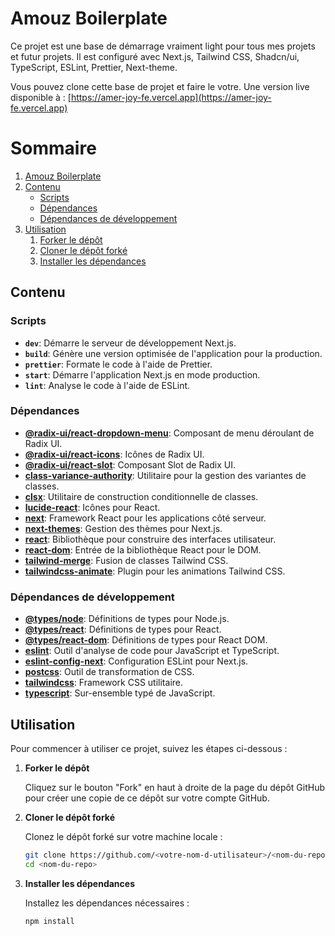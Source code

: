 # Amouz Boilerplate

Ce projet est une base de démarrage vraiment light pour tous mes projets et futur projets. Il est configuré avec Next.js, Tailwind CSS, Shadcn/ui, TypeScript, ESLint, Prettier, Next-theme.

Vous pouvez clone cette base de projet et faire le votre. Une version live disponible à : [https://amer-joy-fe.vercel.app](https://amer-joy-fe.vercel.app)

# Sommaire

1. [Amouz Boilerplate](#amer-joy-fe)
2. [Contenu](#contenu)
   - [Scripts](#scripts)
   - [Dépendances](#dépendances)
   - [Dépendances de développement](#dépendances-de-développement)
3. [Utilisation](#utilisation)
   1. [Forker le dépôt](#forker-le-dépôt)
   2. [Cloner le dépôt forké](#cloner-le-dépôt-forké)
   3. [Installer les dépendances](#installer-les-dépendances)

## Contenu

### Scripts

- **`dev`**: Démarre le serveur de développement Next.js.
- **`build`**: Génère une version optimisée de l'application pour la production.
- **`prettier`**: Formate le code à l'aide de Prettier.
- **`start`**: Démarre l'application Next.js en mode production.
- **`lint`**: Analyse le code à l'aide de ESLint.

### Dépendances

- **[@radix-ui/react-dropdown-menu](https://www.radix-ui.com/docs/primitives/components/dropdown-menu)**: Composant de menu déroulant de Radix UI.
- **[@radix-ui/react-icons](https://www.radix-ui.com/docs/icons)**: Icônes de Radix UI.
- **[@radix-ui/react-slot](https://www.radix-ui.com/docs/primitives/components/slot)**: Composant Slot de Radix UI.
- **[class-variance-authority](https://www.npmjs.com/package/class-variance-authority)**: Utilitaire pour la gestion des variantes de classes.
- **[clsx](https://www.npmjs.com/package/clsx)**: Utilitaire de construction conditionnelle de classes.
- **[lucide-react](https://lucide.dev/docs/react)**: Icônes pour React.
- **[next](https://nextjs.org/)**: Framework React pour les applications côté serveur.
- **[next-themes](https://github.com/pacocoursey/next-themes)**: Gestion des thèmes pour Next.js.
- **[react](https://react.dev/)**: Bibliothèque pour construire des interfaces utilisateur.
- **[react-dom](https://react.dev/)**: Entrée de la bibliothèque React pour le DOM.
- **[tailwind-merge](https://www.npmjs.com/package/tailwind-merge)**: Fusion de classes Tailwind CSS.
- **[tailwindcss-animate](https://www.npmjs.com/package/tailwindcss-animate)**: Plugin pour les animations Tailwind CSS.

### Dépendances de développement

- **[@types/node](https://www.npmjs.com/package/@types/node)**: Définitions de types pour Node.js.
- **[@types/react](https://www.npmjs.com/package/@types/react)**: Définitions de types pour React.
- **[@types/react-dom](https://www.npmjs.com/package/@types/react-dom)**: Définitions de types pour React DOM.
- **[eslint](https://eslint.org/)**: Outil d'analyse de code pour JavaScript et TypeScript.
- **[eslint-config-next](https://nextjs.org/docs/basic-features/eslint)**: Configuration ESLint pour Next.js.
- **[postcss](https://postcss.org/)**: Outil de transformation de CSS.
- **[tailwindcss](https://tailwindcss.com/)**: Framework CSS utilitaire.
- **[typescript](https://www.typescriptlang.org/)**: Sur-ensemble typé de JavaScript.

## Utilisation

Pour commencer à utiliser ce projet, suivez les étapes ci-dessous :

1. **Forker le dépôt**

   Cliquez sur le bouton "Fork" en haut à droite de la page du dépôt GitHub pour créer une copie de ce dépôt sur votre compte GitHub.

2. **Cloner le dépôt forké**

   Clonez le dépôt forké sur votre machine locale :

   ```bash
   git clone https://github.com/<votre-nom-d-utilisateur>/<nom-du-repo>.git
   cd <nom-du-repo>
   ```

3. **Installer les dépendances**

   Installez les dépendances nécessaires :

   ```bash
   npm install
   ```
